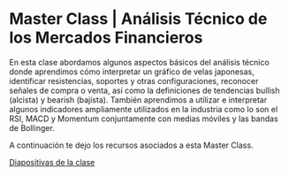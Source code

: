 # Master Class | Análisis Técnico de los Mercados Financieros

En esta clase abordamos algunos aspectos básicos del análisis técnico donde aprendimos cómo interpretar un gráfico de velas japonesas, identificar resistencias, soportes y otras configuraciones, reconocer señales de compra o venta, así como la definiciones de tendencias bullish (alcista) y bearish (bajista). También aprendimos a utilizar e interpretar algunos indicadores ampliamente utilizados en la industria como lo son el RSI, MACD y Momentum conjuntamente con medias móviles y las bandas de Bollinger. 

A continuación te dejo los recursos asociados a esta Master Class.

[Diapositivas de la clase](MasterClass_Análisis_Técnico.pdf)
